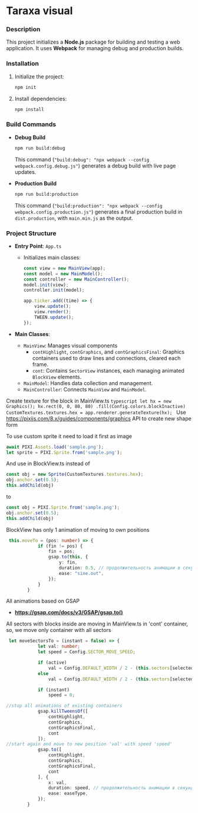 # Taraxa visual

### Description
This project initializes a **Node.js** package for building and testing a web application. It uses **Webpack** for managing debug and production builds.

### Installation
1. Initialize the project:
   ```bash
   npm init
   ```
2. Install dependencies:
   ```bash
   npm install
   ```

### Build Commands
- **Debug Build**  
  ```bash
  npm run build:debug
  ```
  This command (`"build:debug": "npx webpack --config webpack.config.debug.js"`) generates a debug build with live page updates.

- **Production Build**  
  ```bash
  npm run build:production
  ```
  This command (`"build:production": "npx webpack --config webpack.config.production.js"`) generates a final production build in `dist.production`, with `main.min.js` as the output.

### Project Structure
- **Entry Point**: `App.ts`
  - Initializes main classes:
    ```typescript
    const view = new MainView(app);
    const model = new MainModel();
    const controller = new MainController();
    model.init(view);
    controller.init(model);

    app.ticker.add((time) => {
        view.update();
        view.render();
        TWEEN.update();
    });
    ```

- **Main Classes**:
  - `MainView`: Manages visual components
    - `contHighlight`, `contGraphics`, and `contGraphicsFinal`: Graphics containers used to draw lines and connections, cleared each frame.
    - `cont`: Contains `SectorView` instances, each managing animated `BlockView` elements.
  - `MainModel`: Handles data collection and management.
  - `MainController`: Connects `MainView` and `MainModel`.


Create texture for the block in MainView.ts
    ```typescript
        let hx = new Graphics();
        hx.rect(0, 0, 80, 80)
            .fill(Config.colors.blockInactive)
        CustomTextures.textures.hex = app.renderer.generateTexture(hx);
    ```
Use https://pixijs.com/8.x/guides/components/graphics API to create new shape form

To use custom sprite it need to load it first as image

```typescript
await PIXI.Assets.load('sample.png');
let sprite = PIXI.Sprite.from('sample.png');
```

And use in BlockView.ts instead of

```typescript
const obj = new Sprite(CustomTextures.textures.hex);
obj.anchor.set(0.5);
this.addChild(obj)
```

to
```typescript
const obj = PIXI.Sprite.from('sample.png');
obj.anchor.set(0.5);
this.addChild(obj)
```

BlockView has only 1 animation of moving to own positions
```typescript
 this.moveTo = (pos: number) => {
            if (fin != pos) {
                fin = pos;
                gsap.to(this, {
                    y: fin,
                    duration: 0.5, // продолжительность анимации в секундах
                    ease: "sine.out",
                });
            }
        }
```

All animations based on GSAP
- **https://gsap.com/docs/v3/GSAP/gsap.to()**



All sectors with blocks inside are moving in MainView.ts in 'cont' container, so, we move only container with all sectors
```typescript
 let moveSectorsTo = (instant = false) => {
            let val: number;
            let speed = Config.SECTOR_MOVE_SPEED;

            if (active)
                val = Config.DEFAULT_WIDTH / 2 - (this.sectors[selectedSector].x) * zoom;
            else
                val = Config.DEFAULT_WIDTH / 2 - (this.sectors[selectedSector].x + 100) * zoom;

            if (instant)
                speed = 0;

//stop all animations of existing containers 
            gsap.killTweensOf([
                contHighlight,
                contGraphics,
                contGraphicsFinal,
                cont
            ]);
//start again and move to new position 'val' with speed 'speed'
            gsap.to([
                contHighlight,
                contGraphics,
                contGraphicsFinal,
                cont
            ], {
                x: val,
                duration: speed, // продолжительность анимации в секундах
                ease: easeType,
            });
        }
```

